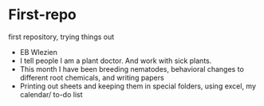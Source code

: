 # First-repo
first repository, trying things out
- EB Wlezien
- I tell people I am a plant doctor. And work with sick plants.
- This month I have been breeding nematodes, behavioral changes to different root chemicals, and writing papers  
- Printing out sheets and keeping them in special folders, using excel, my calendar/ to-do list  
